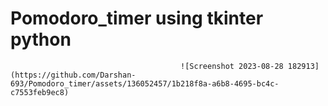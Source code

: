 # Pomodoro_timer using tkinter python
                                          ![Screenshot 2023-08-28 182913](https://github.com/Darshan-693/Pomodoro_timer/assets/136052457/1b218f8a-a6b8-4695-bc4c-c7553feb9ec8)
